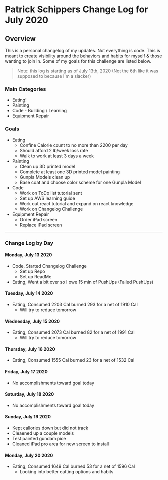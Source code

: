 # Patrick Schippers Change Log for July 2020

## Overview
This is a personal changelog of my updates. Not everything is code. This is meant to create visibility around the behaviors and habits for myself & those wanting to join in. Some of my goals for this challenge are listed below.

> Note: this log is starting as of July 13th, 2020 (Not the 6th like it was supposed to because I'm a slacker)

### Main Categories
- Eating!
- Painting
- Code - Building / Learning
- Equipment Repair

### Goals
- Eating
  - Confine Calorie count to no more than 2200 per day
  - Should afford 2 lb/week loss rate
  - Walk to work at least 3 days a week
- Painting
  - Clean up 3D printed model
  - Complete at least one 3D printed model painting
  - Gunpla Models clean up
  - Base coat and choose color scheme for one Gunpla Model
- Code
  - Work on ToDo list tutorial sent
  - Set up AWS learning guide
  - Work out react tutorial and expand on react knowledge
  - Work on Changelog Challenge
- Equipment Repair
  - Order iPad screen
  - Replace iPad screen

---

### Change Log by Day

#### Monday, July 13 2020
- Code, Started Changelog Challenge
  - Set up Repo
  - Set up ReadMe
- Eating, Went a bit over so I owe 15 min of PushUps (Failed PushUps)

#### Tuesday, July 14 2020
- Eating, Consumed 2203 Cal burned 293 for a net of 1910 Cal 
  - Will try to reduce tomorrow
  
#### Wednesday, July 15 2020
- Eating, Consumed 2073 Cal burned 82 for a net of 1991 Cal 
  - Will try to reduce tomorrow
  
#### Thursday, July 16 2020
- Eating, Consumed 1555 Cal burned 23 for a net of 1532 Cal 
  
#### Friday, July 17 2020
- No accomplishments toward goal today

#### Saturday, July 18 2020 
- No accomplishments toward goal today

#### Sunday, July 19 2020
- Kept callories down but did not track
- Cleaened up a couple models
- Test painted gundam pice
- Cleaned iPad pro area for new screen to install

#### Monday, July 20 2020
- Eating, Consumed 1649 Cal burned 53 for a net of 1596 Cal
  - Looking into better eatting options and habits
